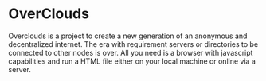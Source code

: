 # OverClouds
Overclouds is a project to create a new generation of an anonymous and decentralized internet. The era with requirement servers or directories to be connected to other nodes is over. All you need is a browser with javascript capabilities and run a HTML file either on your local machine or online via a server.

